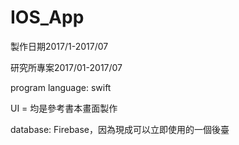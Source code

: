 # IOS_App

製作日期2017/1-2017/07

研究所專案2017/01-2017/07

program language: swift

UI = 均是參考書本畫面製作

database: Firebase，因為現成可以立即使用的一個後臺
